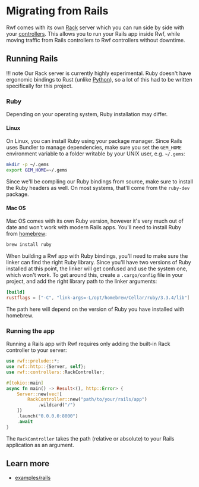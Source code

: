 # Migrating from Rails

Rwf comes with its own [Rack](https://github.com/rack/rack) server which you can run side by side with your [controllers](controllers/index.md). This allows you to run your Rails app inside Rwf, while moving traffic from Rails controllers to Rwf controllers without downtime.

## Running Rails

!!! note
    Our Rack server is currently highly experimental. Ruby doesn't have ergonomic bindings to Rust (unlike [Python](migrating-from-python.md)), so
    a lot of this had to be written specifically for this project.

### Ruby

Depending on your operating system, Ruby installation may differ.

#### Linux

On Linux, you can install Ruby using your package manager. Since Rails uses Bundler to manage dependencies, make sure you set the `GEM_HOME` environment variable to a folder writable by your UNIX user, e.g. `~/.gems`:

```bash
mkdir -p ~/.gems
export GEM_HOME=~/.gems
```

Since we'll be compiling our Ruby bindings from source, make sure to install the Ruby headers as well. On most systems, that'll come from the `ruby-dev` package.

#### Mac OS

Mac OS comes with its own Ruby version, however it's very much out of date and won't work with modern Rails apps. You'll need to install Ruby from [homebrew](https://brew.sh/):

```bash
brew install ruby
```

When building a Rwf app with Ruby bindings, you'll need to make sure the linker can find the right Ruby library. Since you'll have two versions of Ruby installed at this point, the linker will get confused and use the system one, which won't work. To get around this, create a `.cargo/config` file in your project, and add the right library path to the linker arguments:

```toml
[build]
rustflags = ["-C", "link-args=-L/opt/homebrew/Cellar/ruby/3.3.4/lib"]
```

The path here will depend on the version of Ruby you have installed with homebrew.

### Running the app

Running a Rails app with Rwf requires only adding the built-in Rack controller to your server:

```rust
use rwf::prelude::*;
use rwf::http::{Server, self};
use rwf::controllers::RackController;

#[tokio::main]
async fn main() -> Result<(), http::Error> {
    Server::new(vec![
        RackController::new("path/to/your/rails/app")
            .wildcard("/")
    ])
    .launch("0.0.0.0:8000")
    .await
}
```

The `RackController` takes the path (relative or absolute) to your Rails application as an argument.



## Learn more

- [examples/rails](https://github.com/levkk/rwf/tree/main/examples/rails)
